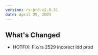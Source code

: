 ```yaml
---
version: rs-prd-v2.0.31
date: April 25, 2023
---
```


## What's Changed
* HOTFIX: Fix/rs 2529 incorect ldd prod